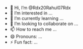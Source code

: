- 👋 Hi, I’m @Rdx20Rahul07Rdx
- 👀 I’m interested in ...
- 🌱 I’m currently learning ...
- 💞️ I’m looking to collaborate on ...
- 📫 How to reach me ...
- 😄 Pronouns: ...
- ⚡ Fun fact: ...

<!---
Rdx20Rahul07Rdx/Rdx20Rahul07Rdx is a ✨ special ✨ repository because its `README.md` (this file) appears on your GitHub profile.
You can click the Preview link to take a look at your changes.
--->

